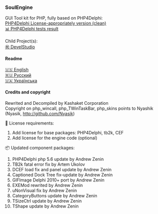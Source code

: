 ### SoulEngine

GUI Tool kit for PHP, fully based on PHP4Delphi:
<br><a href="https://github.com/KashaketCompany/php4delphi">PHP4Delphi License-appropriately version (clean)</a>
<br><a href="readme/statinfo.md">:bar_chart: PHP4Delphi tests result </a><br>
<br>Child Project(s):<br><a href="https://github.com/KashaketCompany/DevelStudio-3.0-beta">㊗ DevelStudio</a>

#### Readme
<a href="readme/en_us.md"> :us: English </a><br>
<a href="readme/rus.md"> :ru: Русский </a><br>
<a href="readme/ukr.md"> 🇺🇦 Українська </a><br>

#### Credits and copyright
Rewrited and Decompiled by Kashaket Corporation
<br>Copyright on php_wincall, php_TWinTaskBar, php_skins points to Nyashik (Nyasik, http://github.com/Nyasik)

📜 License requirements:
1) Add license for base packages: PHP4Delphi, tb2k, CEF
2) Add license for the engine code (optional)

📦 Updated component packages:
1) PHP4Delphi php 5.6 update by Andrew Zenin
2) TB2k fatal error fix by Artem Ukolov
3) DCEF load fix and panel update by Andrew Zenin
4) Captioned Dock Tree fix-update by Andrew Zenin
5) GIFImage Delphi 2010+ port by Andrew Zenin
6) EXEMod rewrited by Andrew Zenin
7) uNonVisual fix by Andrew Zenin
8) CategoryButtons update by Andrew Zenin
9) TSizeCtrl update by Andrew Zenin
10) TShape update by Andrew Zenin
